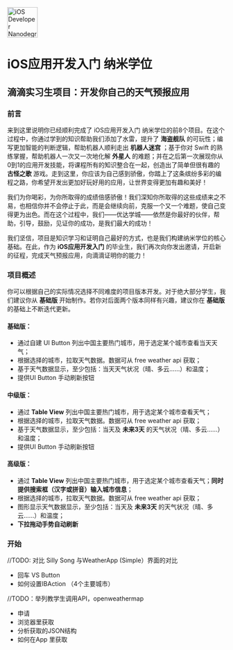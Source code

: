 <img src="https://s3-us-west-1.amazonaws.com/udacity-content/degrees/catalog-images/nd003.png" alt="iOS Developer Nanodegree logo" height="70" >

# iOS应用开发入门 纳米学位
## 滴滴实习生项目：开发你自己的天气预报应用
### 前言
来到这里说明你已经顺利完成了 iOS应用开发入门 纳米学位的前8个项目。在这个过程中，你通过学到的知识帮助我们添加了水雷，提升了 **海盗舰队** 的可玩性；编写更加智能的判断逻辑，帮助机器人顺利走出 **机器人迷宫** ；基于你对 Swift 的熟练掌握，帮助机器人一次又一次地化解 **外星人** 的难题；并在之后第一次展现你从0到1的应用开发技能，将课程所有的知识整合在一起，创造出了简单但很有趣的 **古怪之歌** 游戏。走到这里，你应该为自己感到骄傲，你踏上了这条缤纷多彩的编程之路，你希望开发出更加好玩好用的应用，让世界变得更加有趣和美好！

我们为你喝彩，为你所取得的成绩倍感骄傲！我们深知你所取得的这些成绩来之不易，也相信你并不会停止于此，而是会继续向前，克服一个又一个难题，使自己变得更为出色。而在这个过程中，我们——优达学城——依然是你最好的伙伴，帮助，引导，鼓励，见证你的成功，是我们最大的成功！

我们坚信，项目是知识学习和证明自己最好的方式，也是我们构建纳米学位的核心基础。在此，作为 **iOS应用开发入门** 的毕业生，我们再次向你发出邀请，开启新的征程，完成天气预报应用，向滴滴证明你的能力！

### 项目概述
你可以根据自己的实际情况选择不同难度的项目版本开发。对于绝大部分学生，我们建议你从 **基础版** 开始制作。若你对后面两个版本同样有兴趣，建议你在 **基础版** 的基础上不断迭代更新。

#### 基础版：

* 通过自建 UI Button 列出中国主要热门城市，用于选定某个城市查看当天天气；
* 根据选择的城市，拉取天气数据。数据可从 free weather api 获取；
* 基于天气数据显示，至少包括：当天天气状况（晴、多云……）和温度；
* 提供UI Button 手动刷新按钮

#### 中级版：

* 通过 **Table View** 列出中国主要热门城市，用于选定某个城市查看天气；
* 根据选择的城市，拉取天气数据。数据可从 free weather api 获取；
* 基于天气数据显示，至少包括：当天及 **未来3天** 的天气状况（晴、多云……）和温度；
* 提供UI Button 手动刷新按钮

#### 高级版：

* 通过 **Table View** 列出中国主要热门城市，用于选定某个城市查看天气；**同时提供搜索框（汉字或拼音）输入城市信息**；
* 根据选择的城市，拉取天气数据。数据可从 free weather api 获取；
* 图形显示天气数据显示，至少包括：当天及 **未来3天** 的天气状况（晴、多云……）和温度；
* **下拉拖动手势自动刷新**

### 开始

//TODO: 对比 Silly Song 与WeatherApp (Simple）界面的对比

* 回车 VS Button
* 如何设置IBAction （4个主要城市）


//TODO：举列教学生调用API，openweathermap

* 申请
* 浏览器里获取
* 分析获取的JSON结构
* 如何在App 里获取

